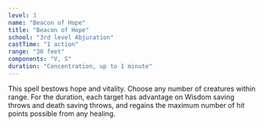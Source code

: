 ```yaml
---
level: 3
name: "Beacon of Hope"
title: "Beacon of Hope"
school: "3rd level Abjuration"
castTime: "1 action"
range: "30 feet"
components: "V, S"
duration: "Concentration, up to 1 minute"
---
```


This spell bestows hope and vitality. Choose any number of creatures within range. For the duration, each target has advantage on Wisdom saving throws and death saving throws, and regains the maximum number of hit points possible from any healing.
